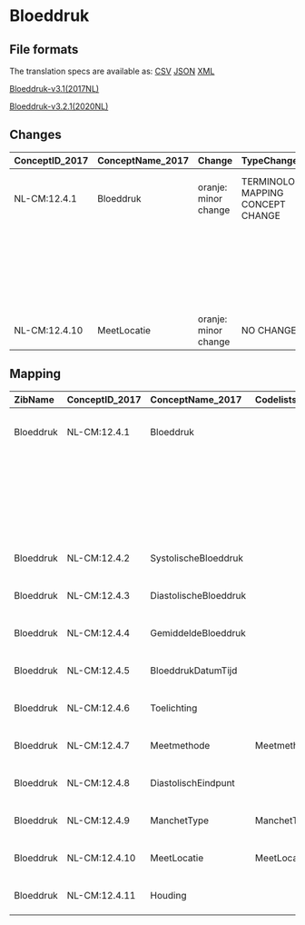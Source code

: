 # Bloeddruk
## File formats

The translation specs are available as: 
[CSV](../csv/Bloeddruk.csv) [JSON](../json/Bloeddruk.json) [XML](../xml/Bloeddruk.xml)



[Bloeddruk-v3.1(2017NL)](https://zibs.nl/wiki/Bloeddruk-v3.1(2017NL))

[Bloeddruk-v3.2.1(2020NL)](https://zibs.nl/wiki/Bloeddruk-v3.2.1(2020NL))









## Changes

| ConceptID_2017   | ConceptName_2017   | Change               | TypeChange                         | Impact_heen   | TRANSLATIE_spec_heen                                                                                                            | Impact_terug   | TRANSLATIE_spec_terug                                                                                                             | Omschrijving                                        |
|:-----------------|:-------------------|:---------------------|:-----------------------------------|:--------------|:--------------------------------------------------------------------------------------------------------------------------------|:---------------|:----------------------------------------------------------------------------------------------------------------------------------|:----------------------------------------------------|
| NL-CM:12.4.1     | Bloeddruk          | oranje: minor change | TERMINOLOGY MAPPING CONCEPT CHANGE | Medium        | SCT DefintionCode  [blank] -> [46973005 Bloeddrukmeting]                                                                        | Medium         | SCT DefintionCode  [46973005 Bloeddrukmeting] -> [blank]                                                                          | SNOMED CT en LOINC DefintionCodes concept aangepast |
|                  |                    |                      |                                    |               | LOINC DefinitionCode [55284-4 Blood pressure systolic and diastolic]->[85354-9 Blood pressure panel with all children optional] |                | LOINC DefinitionCode [85354-9 Blood pressure panel with all children optional] -> [55284-4 Blood pressure systolic and diastolic] |                                                     |
| NL-CM:12.4.10    | MeetLocatie        | oranje: minor change | NO CHANGE                          |               |                                                                                                                                 |                |                                                                                                                                   |                                                     |

## Mapping

| ZibName   | ConceptID_2017   | ConceptName_2017      | Codelists_2017       | Change                  | ConceptID_2020   | ConceptName_2020      | Codelists_2020       | Bits    | Omschrijving                                        | TypeChange                         | Impact_heen   | TRANSLATIE_spec_heen                                                                                                            | Impact_terug   | TRANSLATIE_spec_terug                                                                                                             |
|:----------|:-----------------|:----------------------|:---------------------|:------------------------|:-----------------|:----------------------|:---------------------|:--------|:----------------------------------------------------|:-----------------------------------|:--------------|:--------------------------------------------------------------------------------------------------------------------------------|:---------------|:----------------------------------------------------------------------------------------------------------------------------------|
| Bloeddruk | NL-CM:12.4.1     | Bloeddruk             |                      | oranje: minor change    | NL-CM:12.4.1     | Bloeddruk             |                      | ZIB-846 | SNOMED CT en LOINC DefintionCodes concept aangepast | TERMINOLOGY MAPPING CONCEPT CHANGE | Medium        | SCT DefintionCode  [blank] -> [46973005 Bloeddrukmeting]                                                                        | Medium         | SCT DefintionCode  [46973005 Bloeddrukmeting] -> [blank]                                                                          |
|           |                  |                       |                      |                         |                  |                       |                      |         |                                                     |                                    |               | LOINC DefinitionCode [55284-4 Blood pressure systolic and diastolic]->[85354-9 Blood pressure panel with all children optional] |                | LOINC DefinitionCode [85354-9 Blood pressure panel with all children optional] -> [55284-4 Blood pressure systolic and diastolic] |
| Bloeddruk | NL-CM:12.4.2     | SystolischeBloeddruk  |                      | groen: geen wijzigingen | NL-CM:12.4.2     | SystolischeBloeddruk  |                      |         |                                                     | NO CHANGE                          |               |                                                                                                                                 |                |                                                                                                                                   |
| Bloeddruk | NL-CM:12.4.3     | DiastolischeBloeddruk |                      | groen: geen wijzigingen | NL-CM:12.4.3     | DiastolischeBloeddruk |                      |         |                                                     | NO CHANGE                          |               |                                                                                                                                 |                |                                                                                                                                   |
| Bloeddruk | NL-CM:12.4.4     | GemiddeldeBloeddruk   |                      | groen: geen wijzigingen | NL-CM:12.4.4     | GemiddeldeBloeddruk   |                      |         |                                                     | NO CHANGE                          |               |                                                                                                                                 |                |                                                                                                                                   |
| Bloeddruk | NL-CM:12.4.5     | BloeddrukDatumTijd    |                      | groen: geen wijzigingen | NL-CM:12.4.5     | BloeddrukDatumTijd    |                      |         |                                                     | NO CHANGE                          |               |                                                                                                                                 |                |                                                                                                                                   |
| Bloeddruk | NL-CM:12.4.6     | Toelichting           |                      | groen: geen wijzigingen | NL-CM:12.4.6     | Toelichting           |                      |         |                                                     | NO CHANGE                          |               |                                                                                                                                 |                |                                                                                                                                   |
| Bloeddruk | NL-CM:12.4.7     | Meetmethode           | MeetmethodeCodelijst | groen: geen wijzigingen | NL-CM:12.4.7     | Meetmethode           | MeetmethodeCodelijst |         | 2 extra items toegevoegd aan MeetmethodeCodelijst.  | VALUESET CHANGES                   | Low           | valuesets 2017 -> valueset 2020 regel                                                                                           | Medium         | valuesets 2017 <- valueset 2020 regel                                                                                             |
| Bloeddruk | NL-CM:12.4.8     | DiastolischEindpunt   |                      | groen: geen wijzigingen | NL-CM:12.4.8     | DiastolischEindpunt   |                      |         |                                                     | NO CHANGE                          |               |                                                                                                                                 |                |                                                                                                                                   |
| Bloeddruk | NL-CM:12.4.9     | ManchetType           | ManchetTypeCodelijst | groen: geen wijzigingen | NL-CM:12.4.9     | ManchetType           | ManchetTypeCodelijst |         |                                                     | NO CHANGE                          |               |                                                                                                                                 |                |                                                                                                                                   |
| Bloeddruk | NL-CM:12.4.10    | MeetLocatie           | MeetLocatieCodelijst | oranje: minor change    | NL-CM:12.4.10    | MeetLocatie           | MeetLocatieCodelijst | ZIB-962 |                                                     | NO CHANGE                          |               |                                                                                                                                 |                |                                                                                                                                   |
| Bloeddruk | NL-CM:12.4.11    | Houding               |                      | groen: geen wijzigingen | NL-CM:12.4.11    | Houding               |                      |         |                                                     | NO CHANGE                          |               |                                                                                                                                 |                |                                                                                                                                   |

